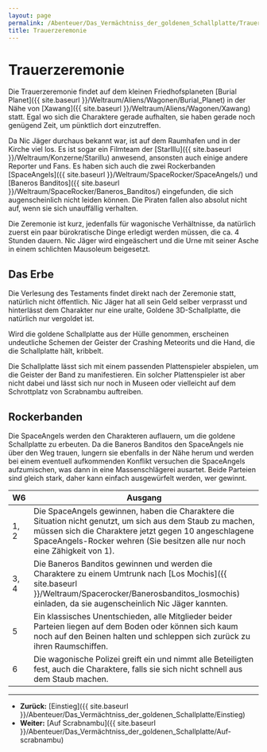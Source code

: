 ```yaml
---
layout: page
permalink: /Abenteuer/Das_Vermächtniss_der_goldenen_Schallplatte/Trauerzeremonie
title: Trauerzeremonie
---
```


# Trauerzeremonie

Die Trauerzeremonie findet auf dem kleinen Friedhofsplaneten [Burial Planet]({{ site.baseurl }}/Weltraum/Aliens/Wagonen/Burial_Planet) in der Nähe von [Xawang]({{ site.baseurl }}/Weltraum/Aliens/Wagonen/Xawang) statt. Egal wo sich die Charaktere gerade aufhalten, sie haben gerade noch genügend Zeit, um pünktlich dort einzutreffen.

Da Nic Jäger durchaus bekannt war, ist auf dem Raumhafen und in der Kirche viel los. Es ist sogar ein Filmteam der [StarIllu]({{ site.baseurl }}/Weltraum/Konzerne/Starillu) anwesend, ansonsten auch einige andere Reporter und Fans. Es haben sich auch die zwei Rockerbanden [SpaceAngels]({{ site.baseurl }}/Weltraum/SpaceRocker/SpaceAngels/) und [Baneros Banditos]({{ site.baseurl }}/Weltraum/SpaceRocker/Baneros_Banditos/) eingefunden, die sich augenscheinlich nicht leiden können. Die Piraten fallen also absolut nicht auf, wenn sie sich unauffällig verhalten.

Die Zeremonie ist kurz, jedenfalls für wagonische Verhältnisse, da natürlich zuerst ein paar bürokratische Dinge erledigt werden müssen, die ca. 4 Stunden dauern. Nic Jäger wird eingeäschert und die Urne mit seiner Asche in einem schlichten Mausoleum beigesetzt.

## Das Erbe

Die Verlesung des Testaments findet direkt nach der Zeremonie statt, natürlich nicht öffentlich. Nic Jäger hat all sein Geld selber verprasst und hinterlässt dem Charakter nur eine uralte, Goldene 3D-Schallplatte, die natürlich nur vergoldet ist.

Wird die goldene Schallplatte aus der Hülle genommen, erscheinen undeutliche Schemen der Geister der Crashing Meteorits und die Hand, die die Schallplatte hält, kribbelt.

Die Schallplatte lässt sich mit einem passenden Plattenspieler abspielen, um die Geister der Band zu manifestieren. Ein solcher Plattenspieler ist aber nicht dabei und lässt sich nur noch in Museen oder vielleicht auf dem Schrottplatz von Scrabnambu auftreiben.

## Rockerbanden

Die SpaceAngels werden den Charakteren auflauern, um die goldene Schallplatte zu erbeuten. Da die Baneros Banditos den SpaceAngels nie über den Weg trauen, lungern sie ebenfalls in der Nähe herum und werden bei einem eventuell aufkommenden Konflikt versuchen die SpaceAngels aufzumischen, was dann in eine Massenschlägerei ausartet. Beide Parteien sind gleich stark, daher kann einfach ausgewürfelt werden, wer gewinnt.

<table>
<thead>
<tr><th>W6</th><th>Ausgang</th></tr>
</thead>
<tbody>
<tr><td>1, 2</td><td>Die SpaceAngels gewinnen, haben die Charaktere die Situation nicht genutzt, um sich aus dem Staub zu machen, müssen sich die Charaktere jetzt gegen 10 angeschlagene SpaceAngels-Rocker wehren (Sie besitzen alle nur noch eine Zähigkeit von 1).</td></tr>
<tr><td>3, 4</td><td>Die Baneros Banditos gewinnen und werden die Charaktere zu einem Umtrunk nach [Los Mochis]({{ site.baseurl }}/Weltraum/Spacerocker/Banerosbanditos_losmochis) einladen, da sie augenscheinlich Nic Jäger kannten.</td></tr>
<tr><td>5</td><td>Ein klassisches Unentschieden, alle Mitglieder beider Parteien liegen auf dem Boden oder können sich kaum noch auf den Beinen halten und schleppen sich zurück zu ihren Raumschiffen.</td></tr>
<tr><td>6</td><td>Die wagonische Polizei greift ein und nimmt alle Beteiligten fest, auch die Charaktere, falls sie sich nicht schnell aus dem Staub machen.</td></tr>
</tbody>
</table>

***

- **Zurück:** [Einstieg]({{ site.baseurl }}/Abenteuer/Das_Vermächtniss_der_goldenen_Schallplatte/Einstieg)
- **Weiter:** [Auf Scrabnambu]({{ site.baseurl }}/Abenteuer/Das_Vermächtniss_der_goldenen_Schallplatte/Auf-scrabnambu)
